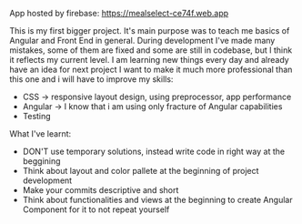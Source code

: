 App hosted by firebase: https://mealselect-ce74f.web.app

This is my first bigger project. It's main purpose was to teach me basics of Angular and Front End in general.
During development I've made many mistakes, some of them are fixed and some are still in codebase, but I think
it reflects my current level. I am learning new things every day and already have an idea for next project
I want to make it much more professional than this one and i will have to improve my skills:
  - CSS -> responsive layout design, using preprocessor, app performance
  - Angular -> I know that i am using only fracture of Angular capabilities
  - Testing 
  
  
What I've learnt:
  - DON'T use temporary solutions, instead write code in right way at the beggining
  - Think about layout and color pallete at the beginning of project development
  - Make your commits descriptive and short
  - Think about functionalities and views at the beginning to create Angular Component for it to not repeat yourself
